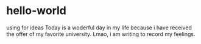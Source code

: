 # hello-world
using for ideas
Today is a woderful day in my life because i have received the offer of my favorite university.
Lmao, i am writing to record my feelings.
